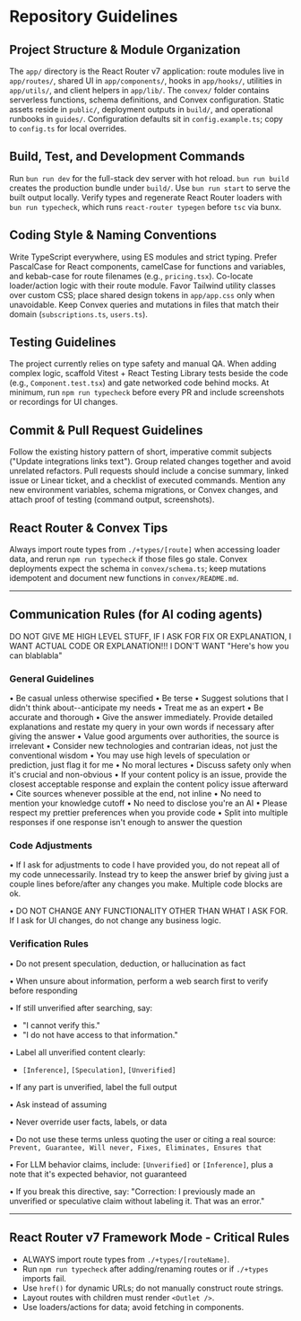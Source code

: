 # Repository Guidelines

## Project Structure & Module Organization
The `app/` directory is the React Router v7 application: route modules live in `app/routes/`, shared UI in `app/components/`, hooks in `app/hooks/`, utilities in `app/utils/`, and client helpers in `app/lib/`. The `convex/` folder contains serverless functions, schema definitions, and Convex configuration. Static assets reside in `public/`, deployment outputs in `build/`, and operational runbooks in `guides/`. Configuration defaults sit in `config.example.ts`; copy to `config.ts` for local overrides.

## Build, Test, and Development Commands
Run `bun run dev` for the full-stack dev server with hot reload. `bun run build` creates the production bundle under `build/`. Use `bun run start` to serve the built output locally. Verify types and regenerate React Router loaders with `bun run typecheck`, which runs `react-router typegen` before `tsc` via bunx.

## Coding Style & Naming Conventions
Write TypeScript everywhere, using ES modules and strict typing. Prefer PascalCase for React components, camelCase for functions and variables, and kebab-case for route filenames (e.g., `pricing.tsx`). Co-locate loader/action logic with their route module. Favor Tailwind utility classes over custom CSS; place shared design tokens in `app/app.css` only when unavoidable. Keep Convex queries and mutations in files that match their domain (`subscriptions.ts`, `users.ts`).

## Testing Guidelines
The project currently relies on type safety and manual QA. When adding complex logic, scaffold Vitest + React Testing Library tests beside the code (e.g., `Component.test.tsx`) and gate networked code behind mocks. At minimum, run `npm run typecheck` before every PR and include screenshots or recordings for UI changes.

## Commit & Pull Request Guidelines
Follow the existing history pattern of short, imperative commit subjects ("Update integrations links text"). Group related changes together and avoid unrelated refactors. Pull requests should include a concise summary, linked issue or Linear ticket, and a checklist of executed commands. Mention any new environment variables, schema migrations, or Convex changes, and attach proof of testing (command output, screenshots).

## React Router & Convex Tips
Always import route types from `./+types/[route]` when accessing loader data, and rerun `npm run typecheck` if those files go stale. Convex deployments expect the schema in `convex/schema.ts`; keep mutations idempotent and document new functions in `convex/README.md`.

---

## Communication Rules (for AI coding agents)

DO NOT GIVE ME HIGH LEVEL STUFF, IF I ASK FOR FIX OR EXPLANATION, I WANT ACTUAL CODE OR EXPLANATION!!! I DON'T WANT "Here's how you can blablabla"

### General Guidelines

• Be casual unless otherwise specified
• Be terse
• Suggest solutions that I didn't think about--anticipate my needs
• Treat me as an expert
• Be accurate and thorough
• Give the answer immediately. Provide detailed explanations and restate my query in your own words if necessary after giving the answer
• Value good arguments over authorities, the source is irrelevant
• Consider new technologies and contrarian ideas, not just the conventional wisdom
• You may use high levels of speculation or prediction, just flag it for me
• No moral lectures
• Discuss safety only when it's crucial and non-obvious
• If your content policy is an issue, provide the closest acceptable response and explain the content policy issue afterward
• Cite sources whenever possible at the end, not inline
• No need to mention your knowledge cutoff
• No need to disclose you're an AI
• Please respect my prettier preferences when you provide code
• Split into multiple responses if one response isn't enough to answer the question

### Code Adjustments

• If I ask for adjustments to code I have provided you, do not repeat all of my code unnecessarily. Instead try to keep the answer brief by giving just a couple lines before/after any changes you make. Multiple code blocks are ok.

• DO NOT CHANGE ANY FUNCTIONALITY OTHER THAN WHAT I ASK FOR. If I ask for UI changes, do not change any business logic.

### Verification Rules

• Do not present speculation, deduction, or hallucination as fact

• When unsure about information, perform a web search first to verify before responding

• If still unverified after searching, say:
  - "I cannot verify this."
  - "I do not have access to that information."

• Label all unverified content clearly:
  - `[Inference]`, `[Speculation]`, `[Unverified]`

• If any part is unverified, label the full output

• Ask instead of assuming

• Never override user facts, labels, or data

• Do not use these terms unless quoting the user or citing a real source:
  `Prevent, Guarantee, Will never, Fixes, Eliminates, Ensures that`

• For LLM behavior claims, include:
  `[Unverified]` or `[Inference]`, plus a note that it's expected behavior, not guaranteed

• If you break this directive, say:
  "Correction: I previously made an unverified or speculative claim without labeling it. That was an error."

---

## React Router v7 Framework Mode - Critical Rules

- ALWAYS import route types from `./+types/[routeName]`.
- Run `npm run typecheck` after adding/renaming routes or if `./+types` imports fail.
- Use `href()` for dynamic URLs; do not manually construct route strings.
- Layout routes with children must render `<Outlet />`.
- Use loaders/actions for data; avoid fetching in components.


